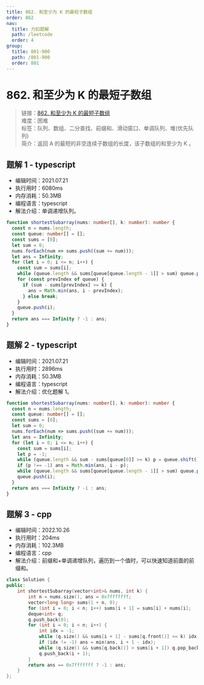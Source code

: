 ```yaml
---
title: 862. 和至少为 K 的最短子数组
order: 862
nav:
  title: 力扣题解
  path: /leetcode
  order: 4
group:
  title: 801-900
  path: /801-900
  order: 801
---
```


# 862. 和至少为 K 的最短子数组

> 链接：[862. 和至少为 K 的最短子数组](https://leetcode-cn.com/problems/shortest-subarray-with-sum-at-least-k/)  
> 难度：困难  
> 标签：队列、数组、二分查找、前缀和、滑动窗口、单调队列、堆(优先队列)  
> 简介：返回 A 的最短的非空连续子数组的长度，该子数组的和至少为 K 。

## 题解 1 - typescript

- 编辑时间：2021.07.21
- 执行用时：6080ms
- 内存消耗：50.3MB
- 编程语言：typescript
- 解法介绍：单调递增队列。

```typescript
function shortestSubarray(nums: number[], k: number): number {
  const n = nums.length;
  const queue: number[] = [];
  const sums = [0];
  let sum = 0;
  nums.forEach(num => sums.push((sum += num)));
  let ans = Infinity;
  for (let i = 0; i <= n; i++) {
    const sum = sums[i];
    while (queue.length && sums[queue[queue.length - 1]] > sum) queue.pop();
    for (const prevIndex of queue) {
      if (sum - sums[prevIndex] >= k) {
        ans = Math.min(ans, i - prevIndex);
      } else break;
    }
    queue.push(i);
  }
  return ans === Infinity ? -1 : ans;
}
```

## 题解 2 - typescript

- 编辑时间：2021.07.21
- 执行用时：2896ms
- 内存消耗：50.3MB
- 编程语言：typescript
- 解法介绍：优化题解 1。

```typescript
function shortestSubarray(nums: number[], k: number): number {
  const n = nums.length;
  const queue: number[] = [];
  const sums = [0];
  let sum = 0;
  nums.forEach(num => sums.push((sum += num)));
  let ans = Infinity;
  for (let i = 0; i <= n; i++) {
    const sum = sums[i];
    let p = -1;
    while (queue.length && sum - sums[queue[0]] >= k) p = queue.shift()!;
    if (p !== -1) ans = Math.min(ans, i - p);
    while (queue.length && sums[queue[queue.length - 1]] > sum) queue.pop();
    queue.push(i);
  }
  return ans === Infinity ? -1 : ans;
}
```
## 题解 3 - cpp
- 编辑时间：2022.10.26
- 执行用时：204ms
- 内存消耗：102.3MB
- 编程语言：cpp
- 解法介绍：前缀和+单调递增队列，遍历到一个值时，可以快速知道前面的前缀和。
```cpp
class Solution {
public:
    int shortestSubarray(vector<int>& nums, int k) {
        int n = nums.size(), ans = 0x7fffffff;
        vector<long long> sums(1 + n, 0);
        for (int i = 0; i < n; i++) sums[i + 1] = sums[i] + nums[i];
        deque<int> q;
        q.push_back(0);
        for (int i = 0; i < n; i++) {
            int idx = -1;
            while (q.size() && sums[i + 1] - sums[q.front()] >= k) idx = q.front(), q.pop_front();
            if (idx != -1) ans = min(ans, i + 1 - idx);
            while (q.size() && sums[q.back()] > sums[i + 1]) q.pop_back();
            q.push_back(i + 1);
        }
        return ans == 0x7fffffff ? -1 : ans;
    }
};
```
